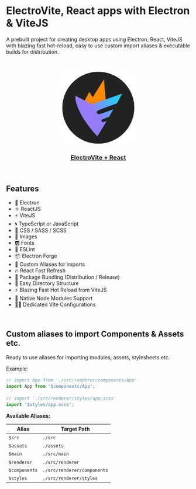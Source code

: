 # ElectroVite, React apps with Electron & ViteJS

A prebuilt project for creating desktop apps using Electron, React, ViteJS with blazing fast hot-reload, easy to use custom import aliases & executable builds for distribution.

<br />

<p align="center">
<img src="assets/electrovite-round.png" width="200" />
</p>

<h3 align="center"><a href="https://github.com/guasam/electrovite-react">ElectroVite + React</a></h3>

<br />

## Features

- 🌟 Electron
- ⚛️ ReactJS
- ⚡ ViteJS
- 🌀 TypeScript or JavaScript
- 🎨 CSS / SASS / SCSS
- 📸 Images
- 🆎 Fonts
- 🧹 ESLint
- 📦 Electron Forge
- 🧩 Custom Aliases for imports
- 🔥 React Fast Refresh
- 🎁 Package Bundling (Distribution / Release)
- 🔦 Easy Directory Structure
- ⚡ Blazing Fast Hot Reload from ViteJS
- 🤖 Native Node Modules Support
- 👍🏼 Dedicated Vite Configurations

<br />

## Custom aliases to import Components & Assets etc.

Ready to use aliases for importing modules, assets, stylesheets etc.

Example:

```ts
// import App from './src/renderer/components/App'
import App from '$components/App';

// import './src/renderer/styles/app.scss'
import '$styles/app.scss';
```

**Available Aliases:**

| Alias         | Target Path                 |
| ------------- | --------------------------- |
| `$src`        | `./src`                     |
| `$assets`     | `./assets`                  |
| `$main`       | `./src/main`                |
| `$renderer`   | `./src/renderer`            |
| `$components` | `./src/renderer/components` |
| `$styles`     | `./src/renderer/styles`     |
